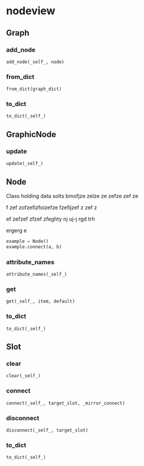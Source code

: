 # nodeview

## Graph

### add_node
`add_node(_self_, node)`

### from_dict
`from_dict(graph_dict)`

### to_dict
`to_dict(_self_)`

## GraphicNode

### update
`update(_self_)`

## Node
Class holding data solts bmofjze zelze ze zefze zef ze

f zef zofzefizfoizefze fzefijzef z zef z

ef zefzef zfzef zfeghty nj uj-j rgd trh 

ergerg e

```python
example = Node()
example.connect(a, b)
```

### attribute_names
`attribute_names(_self_)`

### get
`get(_self_, item, default)`

### to_dict
`to_dict(_self_)`

## Slot

### clear
`clear(_self_)`

### connect
`connect(_self_, target_slot, _mirror_connect)`

### disconnect
`disconnect(_self_, target_slot)`

### to_dict
`to_dict(_self_)`